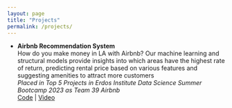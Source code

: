 ```yaml
---
layout: page
title: "Projects"
permalink: /projects/
---
```

- **Airbnb Recommendation System** <br/>
How do you make money in LA with Airbnb? Our machine learning and structural models provide insights into which areas have the highest rate of return, predicting rental price based on various features and suggesting amenities to attract more customers  <br/>
_Placed in Top 5 Projects in Erdos Institute Data Science Summer Bootcamp 2023 as Team 39 Airbnb_ <br/> 
[Code](https://github.com/PSha98/Erdos_Spring_2023) |
[Video](https://www.erdosinstitute.org/project-database)